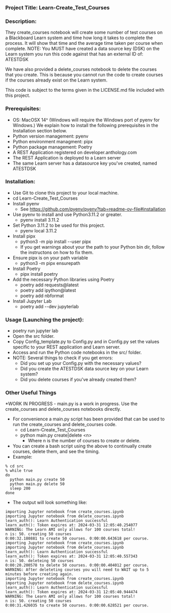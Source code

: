 ### Project Title: Learn-Create_Test_Courses
### Description:
They create_courses notebook will create some number of test courses on a Blackboard Learn system and time how long it takes to complete the process. It will show that time and the average time taken per course when complete. NOTE: You MUST have created a data source key (DSK) on the Learn system you run this code against that has an external ID of: ATESTDSK

We have also provided a delete_courses notebook to delete the courses that you create. This is because you cannot run the code to create courses if the courses already exist on the Learn system.

This code is subject to the terms given in the LICENSE.md file included with this project.

### Prerequisites:
* OS: MacOSX 14^ (Windows will require the Windows port of pyenv for Windows.) We explain how to install the following prerequisites in the Installation section below.
* Python version management: pyenv
* Python environment managment: pipx
* Python package management: Poetry
* A REST Application registered on developer.anthology.com
* The REST Application is deployed to a Learn server
* The same Learn server has a datasource key you've created, named ATESTDSK


### Installation:
* Use Git to clone this project to your local machine.
* cd Learn-Create_Test_Courses
* Install pyenv
    * See https://github.com/pyenv/pyenv?tab=readme-ov-file#installation  
* Use pyenv to install and use Python3.11.2 or greater.
    * pyenv install 3.11.2
* Set Python 3.11.2 to be used for this project.
    * pyenv local 3.11.2
* Install pipx
    * python3 -m pip install --user pipx
    * If you get warnings about your the path to your Python bin dir, follow the instructons on how to fix them.
* Ensure pipx is on your path variable
    * python3 -m pipx ensurepath
* Install Poetry
    * pipx install poetry
* Add the necessary Python libraries using Poetry
    * poetry add requests@latest
    * poetry add ipython@latest
    * poetry add nbformat
* Install Jupyter Lab
    * poetry add --dev jupyterlab

### Usage (Launching the project):
* poetry run jupyter lab
* Open the src folder.
* Copy Config_template.py to Config.py and in Config.py set the values specific to your REST application and Learn server.
* Access and run the Python code notebooks in the src/ folder.
* NOTE: Several things to check if you get errors:
    * Did you set up your Config.py with the necessary values?
    * Did you create the ATESTDSK data source key on your Learn system?
    * Did you delete courses if you've already created them?

### Other Useful Things
*WORK IN PROGRESS - main.py is a work in progress. Use the create_courses and delete_courses notebooks directly.
* For convenience a main.py script has been provided that can be used to run the create_courses and delete_courses code.
    * cd Learn-Create_Test_Courses
    * python main.py create|delete \<n\>
      * Where n is the number of courses to create or delete.
* You can create a bash script using the above to continually create courses, delete them, and see the timing.
* Example:
````
% cd src
% while true
do
  python main.py create 50
  python main.py delete 50
  sleep 200
done
````

* The output will look something like:
````
importing Jupyter notebook from create_courses.ipynb
importing Jupyter notebook from delete_courses.ipynb
learn_auth(): Learn Authentication successful
learn_auth(): Token expires at: 2024-03-31 12:05:40.254077
WARNING: The Learn AMI only allows for 100 courses total!
n is: 50. creating 50 courses
0:00:32.180881 to create 50 courses. 0:00:00.643618 per course.
importing Jupyter notebook from create_courses.ipynb
importing Jupyter notebook from delete_courses.ipynb
learn_auth(): Learn Authentication successful
learn_auth(): Token expires at: 2024-03-31 12:05:40.557343
n is: 50. deleteing 50 courses
0:00:20.200578 to delete 50 courses. 0:00:00.404012 per course.
WARNING: After deleteting courses you will need to WAIT up to 5 minutes before creating again.
importing Jupyter notebook from create_courses.ipynb
importing Jupyter notebook from delete_courses.ipynb
learn_auth(): Learn Authentication successful
learn_auth(): Token expires at: 2024-03-31 12:05:40.944474
WARNING: The Learn AMI only allows for 100 courses total!
n is: 50. creating 50 courses
0:00:31.426035 to create 50 courses. 0:00:00.628521 per course.
````



